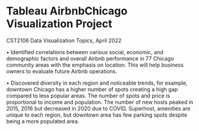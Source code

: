 # Tableau AirbnbChicago Visualization Project 
CST2106 Data Visualization Topics, April 2022

• Identified correlations between various social, economic, and demographic factors and overall Airbnb performance in 77 Chicago community areas with the emphasis on location. This will help business owners to evaluate future Airbnb operations.

• Discovered diversity in each region and noticeable trends, for example, downtown Chicago has a higher number of spots creating a high gap compared to less popular areas. The number of spots and price is proportional to income and population. The number of new hosts peaked in 2015, 2016 but decreased in 2020 due to COVID. Superhost, amenities are unique to each region, but downtown area has few parking spots despite being a more populated area. 

